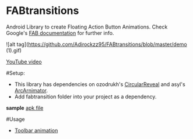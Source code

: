 # FABtransitions
Android Library to create Floating Action Button Animations.
Check Google's [FAB documentation](http://www.google.com/design/spec/components/buttons-floating-action-button.html#buttons-floating-action-button-transitions) for further info.

![alt tag](https://github.com/Adirockzz95/FABtransitions/blob/master/demo (1).gif)

[YouTube video](https://www.youtube.com/watch?v=ycVOPEdlCVw)


#Setup:
* This library has dependencies on ozodrukh's [CircularReveal](https://github.com/ozodrukh/CircularReveal) and 
  asyl's [ArcArnimator](https://github.com/asyl/ArcAnimator).
* Add fabtransition folder into your project as a dependency.

**sample**
[apk file](https://github.com/Adirockzz95/FABtransitions/blob/master/test.letstest.apk)

#Usage
 * [Toolbar animation](https://github.com/Adirockzz95/FABtransitions/blob/master/ToolbarGuide.md)
  
